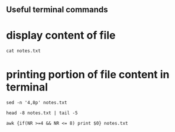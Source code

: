 ## Useful terminal commands

# display content of file
`cat notes.txt`

# printing portion of file content in terminal

`sed -n '4,8p' notes.txt`

`head -8 notes.txt | tail -5`

`awk {if(NR >=4 && NR <= 8) print $0} notes.txt`
